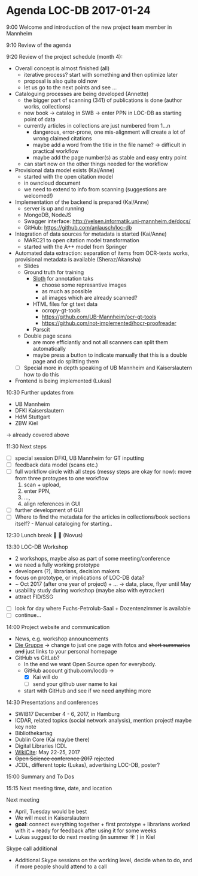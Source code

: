 ﻿# Agenda LOC-DB 2017-01-24

9:00 Welcome and introduction of the new project team member in Mannheim

9:10 Review of the agenda

9:20 Review of the project schedule (month 4):
- Overall concept is almost finished (all)
	- iterative process? start with something and then optimize later
	- proposal is also quite old now
	- let us go to the next points and see ...
- Cataloguing processes are being developed (Annette)
	- the bigger part of scanning (341) of publications is done (author works, collections)
	- new book -> catalog in SWB -> enter PPN in LOC-DB as starting point of data
	- currently articles in collections are just numbered from 1...n
		- dangerous, error-prone, one mis-alignment will create a lot of wrong claimed citations
		- maybe add a word from the title in the file name? -> difficult in practical workflow
		- maybe add the page number(s) as stable and easy entry point
	- can start now on the other things needed for the workflow
- Provisional data model exists (Kai/Anne)
	- started with the open citation model
	- in owncloud document
	- we need to extend to info from scanning (suggestions are welcomed!)
- Implementation of the backend is prepared (Kai/Anne)
	- server is up and running
	- MongoDB, NodeJS 
	- Swagger interface: http://velsen.informatik.uni-mannheim.de/docs/
	- GitHub: https://github.com/anlausch/loc-db
- Integration of data sources for metadata is started (Kai/Anne)
	- MARC21 to open citation model transformation
	- started with the A++ model from Springer
- Automated data extraction: separation of items from OCR-texts works, provisional metadata is available (Sheraz/Akansha)
	- Slides 
	- Ground truth for training
		- [Sloth](https://github.com/cvhciKIT/sloth) for annotation taks
			- choose some represantive images
			- as much as possible
			- all images which are already scanned?
		- HTML files for gt text data
			- ocropy-gt-tools
			- https://github.com/UB-Mannheim/ocr-gt-tools
			- https://github.com/not-implemented/hocr-proofreader
		- Parscit 
	- Double page scans
		- are more efficiantly and not all scanners can split them automatically
		- maybe press a button to indicate manually that this is a double page and do splitting them
	- [ ] Special more in depth speaking of UB Mannheim and Kaiserslautern how to do this 
- Frontend is being implemented (Lukas)

10:30 Further updates from
 - UB Mannheim
 - DFKI Kaiserslautern
 - HdM Stuttgart
 - ZBW Kiel

-> already covered above

11:30 Next steps
* [ ] special session DFKI, UB Mannheim for GT inputting
* [ ] feedback data model (scans etc.)
* [ ] full workflow circle with all steps (messy steps are okay for now): move from three protoypes to one workflow
	1. scan + upload, 
	2. enter PPN,
	3. ..., 
	4. align references in GUI
* [ ] further development of GUI
* [ ] Where to find the metadata for the articles in collections/book sections itself? - Manual cataloging for starting..

12:30 Lunch break :pizza: :tomato: (Novus)

13:30 LOC-DB Workshop
* 2 workshops, maybe also as part of some meeting/conference
* we need a fully working prototype
* developers (?), librarians, decision makers
* focus on prototype, or implications of LOC-DB data?
* ~ Oct 2017 (after one year of project) + ... -> data, place, flyer until May
* usability study during workshop (maybe also with eytracker)
* attract FID/SSG
* [ ] look for day where Fuchs-Petrolub-Saal + Dozentenzimmer is available
* [ ] continue...

14:00 Project website and communication
* News, e.g. workshop announcements
* [Die Gruppe](https://locdb.bib.uni-mannheim.de/blog/de/die-gruppe/) -> change to just one page with fotos and ~~short summaries and~~ just links to your personal homepage
* GitHub vs GitLab?
	* In the end we want Open Source open for everybody.
	* GitHub account github.com/locdb -> 
		* [x] Kai will do
		* [ ] send your github user name to kai
	* start with GitHub and see if we need anything more


14:30 Presentations and conferences
* SWIB17 December 4 - 6, 2017, in Hamburg
* ICDAR, related topics (social network analysis), mention project! maybe key note
* Bibliothekartag
* Dublin Core (Kai maybe there)
* Digital Libraries ICDL
* [WikiCite](https://meta.wikimedia.org/wiki/WikiCite_2017): May 22-25, 2017
* ~~Open Science conference 2017~~ rejected
* JCDL, different topic (Lukas), advertising LOC-DB, poster?

15:00 Summary and To Dos


15:15 Next meeting time, date, and location

Next meeting
* April, Tuesday would be best
* We will meet in Kaiserslautern
* **goal**: connect everything together + first prototype + librarians worked with it + ready for feedback after using it for some weeks
* Lukas suggest to do next meeting (in summer :sunny: ) in Kiel

Skype call additional
* Additional Skype sessions on the working level, decide when to do, and if more people should attend to a call
